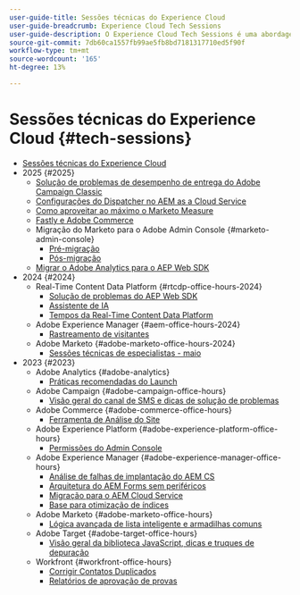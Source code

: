 ```yaml
---
user-guide-title: Sessões técnicas do Experience Cloud
user-guide-breadcrumb: Experience Cloud Tech Sessions
user-guide-description: O Experience Cloud Tech Sessions é uma abordagem proativa para o desvio de casos, oferecendo aos clientes webinários com soluções específicas.
source-git-commit: 7db60ca1557fb99ae5fb8bd7181317710ed5f90f
workflow-type: tm+mt
source-wordcount: '165'
ht-degree: 13%

---
```



# Sessões técnicas do Experience Cloud {#tech-sessions}

+ [Sessões técnicas do Experience Cloud](overview.md)
+ 2025 {#2025}
   + [Solução de problemas de desempenho de entrega do Adobe Campaign Classic](2025/acc-delivery-performance.md)
   + [Configurações do Dispatcher no AEM as a Cloud Service](2025/dispatcher-configurations.md)
   + [Como aproveitar ao máximo o Marketo Measure](2025/getting-most-marketo-measure.md)
   + [Fastly e Adobe Commerce](2025/fastly-and-adobe-commerce.md)
   + Migração do Marketo para o Adobe Admin Console {#marketo-admin-console}
      + [Pré-migração](2025/marketo-pre-migration.md)
      + [Pós-migração](2025/marketo-post-migration.md)
   + [Migrar o Adobe Analytics para o AEP Web SDK](2025/migrate-analytics-to-aep-web-sdk.md)
+ 2024 {#2024}
   + Real-Time Content Data Platform {#rtcdp-office-hours-2024}
      + [Solução de problemas do AEP Web SDK](2024/aep-web-sdk-troubleshooting.md)
      + [Assistente de IA](2024/ai-assistant.md)
      + [Tempos da Real-Time Content Data Platform](2024/rtcdp-timings.md)
   + Adobe Experience Manager {#aem-office-hours-2024}
      + [Rastreamento de visitantes](2024/tracking-visitors.md)
   + Adobe Marketo {#adobe-marketo-office-hours-2024}
      + [Sessões técnicas de especialistas - maio](2024/champion-office-hours.md)
+ 2023 {#2023}
   + Adobe Analytics {#adobe-analytics}
      + [Práticas recomendadas do Launch](2023/launch-best-practices.md)
   + Adobe Campaign {#adobe-campaign-office-hours}
      + [Visão geral do canal de SMS e dicas de solução de problemas](2023/ac-sms-channel-overview.md)
   + Adobe Commerce {#adobe-commerce-office-hours}
      + [Ferramenta de Análise do Site](2023/site-wide-analysis-tool.md)
   + Adobe Experience Platform {#adobe-experience-platform-office-hours}
      + [Permissões do Admin Console](2023/aep-admin-console-permissions.md)
   + Adobe Experience Manager {#adobe-experience-manager-office-hours}
      + [Análise de falhas de implantação do AEM CS](2023/aem-deployment-failures-analysis.md)
      + [Arquitetura do AEM Forms sem periféricos](2023/aem-forms-headless-architecture.md)
      + [Migração para o AEM Cloud Service](2023/migration-aemcs.md)
      + [Base para otimização de índices](2023/optimize-indexes-aemcs.md)
   + Adobe Marketo {#adobe-marketo-office-hours}
      + [Lógica avançada de lista inteligente e armadilhas comuns](2023/marketo-common-pitfalls.md)
   + Adobe Target {#adobe-target-office-hours}
      + [Visão geral da biblioteca JavaScript, dicas e truques de depuração](2023/target-debugging-tips-and-tricks.md)
   + Workfront {#workfront-office-hours}
      + [Corrigir Contatos Duplicados](2023/workfront-fix-duplicate-contacts.md)
      + [Relatórios de aprovação de provas](2023/workfront-proof-approval-reports.md)